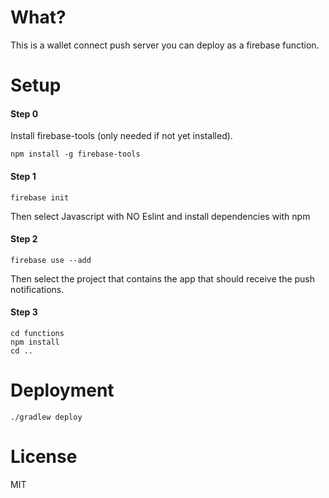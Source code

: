 # What?

This is a wallet connect push server you can deploy as a firebase function.

# Setup

#### Step 0

Install firebase-tools (only needed if not yet installed).

```
npm install -g firebase-tools
```

#### Step 1

```
firebase init
```

Then select Javascript with NO Eslint and install dependencies with npm

#### Step 2

`firebase use --add`

Then select the project that contains the app that should receive the push notifications.

#### Step 3

```
cd functions
npm install
cd ..
```

# Deployment

`./gradlew deploy`

# License

MIT
